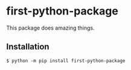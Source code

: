 # first-python-package

This package does amazing things.

## Installation
```shell
$ python -m pip install first-python-package
```